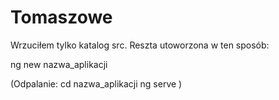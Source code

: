 # Tomaszowe

Wrzuciłem tylko katalog src. Reszta utoworzona w ten sposób:

ng new nazwa_aplikacji

(Odpalanie:
cd nazwa_aplikacji
ng serve
)
